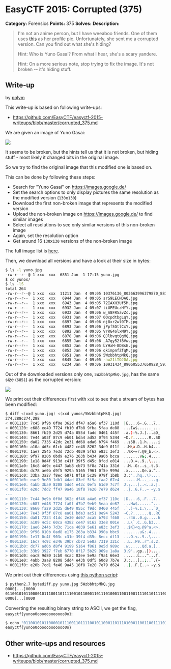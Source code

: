 # EasyCTF 2015: Corrupted (375)

**Category:** Forensics
**Points:** 375
**Solves:** 
**Description:**

> I'm not an anime person, but I have weeaboo friends. One of them uses [this](https://github.com/EasyCTF/easyctf-2015-writeups/blob/master/files/yuno.jpg) as her profile pic. Unfortunately, she sent me a corrupted version. Can you find out what she's hiding?
> 
> 
> Hint: Who is Yuno Gasai? From what I hear, she's a scary yandere.
> 
> Hint: On a more serious note, stop trying to fix the image. It's not broken -- it's hiding stuff.

## Write-up

by [polym](https://github.com/abpolym)

This write-up is based on following write-ups:

* <https://github.com/EasyCTF/easyctf-2015-writeups/blob/master/corrupted_375.md>

We are given an image of Yuno Gasai:

![](https://github.com/EasyCTF/easyctf-2015-writeups/blob/master/files/yuno.jpg)

It seems to be broken, but the hints tell us that it is not broken, but hiding stuff - most likely it changed bits in the original image.

So we try to find the original image that this modified one is based on.

This can be done by following these steps:

* Search for "Yuno Gasai" on <https://images.google.de/>
* Set the search options to only display pictures the same resolution as the modified version (`130`x`130`)
* Download the first non-broken image that represents the modified version
* Upload the non-broken image on <https://images.google.de/> to find similar images
* Select all resolutions to see only similar versions of this non-broken image
* Again, set the resolution option
* Get around 16 `130`x`130` versions of the non-broken image

The full image list is [here](yuno.list).

Then, we download all versions and have a look at their size in bytes:

```bash
$ ls -l yuno.jpg 
-rw-r--r--@ 1 xxx  xxx  6851 Jan  1 17:15 yuno.jpg
$ cd yunos/
$ ls -lS
total 264
-rw-r--r--@ 1 xxx  xxx  11211 Jan  4 09:05 10376136_803663996379870_881095011285469366_n.jpg
-rw-r--r--  1 xxx  xxx   6944 Jan  4 09:05 srS9LECHDAQ.jpg
-rw-r--r--  1 xxx  xxx   6943 Jan  4 09:05 72IAXH3Uf5M.jpg
-rw-r--r--  1 xxx  xxx   6932 Jan  4 09:07 tiUPEUczHYY.jpg
-rw-r--r--  1 xxx  xxx   6932 Jan  4 09:06 w_A8FR5avZc.jpg
-rw-r--r--  1 xxx  xxx   6931 Jan  4 09:07 0OcpdtbgLqY.jpg
-rw-r--r--  1 xxx  xxx   6897 Jan  4 09:06 nj8xr2wl0TM.jpg
-rw-r--r--  1 xxx  xxx   6893 Jan  4 09:06 jPpfSGtlCxY.jpg
-rw-r--r--  1 xxx  xxx   6892 Jan  4 09:05 VrRG4olxM9Y.jpg
-rw-r--r--  1 xxx  xxx   6878 Jan  4 09:06 QJlbvqtQgMQ.jpg
-rw-r--r--  1 xxx  xxx   6855 Jan  4 09:06 _A7qy52f8Vw.jpg
-rw-r--r--  1 xxx  xxx   6853 Jan  4 09:05 LYHxH-8DBsE.jpg
-rw-r--r--  1 xxx  xxx   6853 Jan  4 09:06 qkimpnfZfqM.jpg
-rw-r--r--  1 xxx  xxx   6851 Jan  4 09:06 5WzbbhtpMkQ.jpg
-rw-r--r--  1 xxx  xxx   6845 Jan  4 09:05 -nw21lTOJDA.jpg
-rw-r--r--  1 xxx  xxx   6234 Jan  4 09:06 10931434_890605537650928_5977686544027780096_n.jpg
```

Out of the downloaded versions only one, `5WzbbhtpMkQ.jpg`, has the same size (`6851`) as the corrupted version:

![](./5WzbbhtpMkQ.jpg)

We print out their differences first with `xxd` to see that a stream of bytes has been modified:

```bash
$ diff <(xxd yuno.jpg) <(xxd yunos/5WzbbhtpMkQ.jpg)
274,288c274,288
< 0001110: 7c45 9f9b 0f0e 362d df47 a5a6 ef37 110d  |E....6-.G...7..
< 0001120: c688 ee49 7724 fb10 d7b8 9fba 5faa de88  ...Iw$......_...
< 0001130: 8661 fb29 2d25 d74a 055d fadd 0461 445f  .a.)-%.J.]...aD_
< 0001140: 7e44 a03f 87c9 eb01 bda4 ad52 0f94 5344  ~D.?.......R..SD
< 0001150: da82 7335 42dc 2e31 dd68 ada6 b794 f469  ..s5B..1.h.....i
< 0001160: a10a 4d5c 61cb 4482 ce48 8262 34e9 011f  ..M\a.D..H.b4...
< 0001170: 1ae7 254b 7e3d 72cb 4039 5f62 e83c 3ef3  ..%K~=r.@9_b.<>.
< 0001180: 9f97 820b 0bd9 e276 263b b434 9a0b bcca  .......v&;.4....
< 0001190: 1e18 0d4f 913d c41f 39f5 d45c 8fcd e014  ...O.=..9..\....
< 00011a0: 16c8 4d9c e447 3ab8 cb73 5f8a 741a 331d  ..M..G:..s_.t.3.
< 00011b0: dc78 ae0b d9f5 929a 5165 f961 0f5e 999d  .x......Qe.a.^..
< 00011c0: 33ba 3a27 f8ec 6871 8f18 5c29 979f 1b8b  3.:'..hq..\)....
< 00011d0: eac9 9e80 1db1 4dad 83ef 5f9a faa2 67e4  ......M..._...g.
< 00011e0: 4abb 3ba9 8208 5dd4 e43c 0ef5 61d9 7c7f  J.;...]..<..a.|.
< 00011f0: e20c 7dd2 ff47 9a46 18f8 7e20 7e79 d624  ..}..G.F..~ ~y.$
---
> 0001110: 7c44 9e9b 0f0d 362c df46 a4a6 ef37 110c  |D....6,.F...7..
> 0001120: c687 ed48 7724 fa0f d7b7 9eb9 5eaa de87  ...Hw$......^...
> 0001130: 8660 fa29 2d25 d649 055c f9dc 0460 445f  .`.)-%.I.\...`D_
> 0001140: 7e43 9f3f 87c8 ea01 bda3 ac51 0e94 5243  ~C.?.......Q..RC
> 0001150: da81 7234 41dc 2e30 dd67 aca5 b793 f468  ..r4A..0.g.....h
> 0001160: a109 4c5c 60ca 4382 ce47 8162 33e8 001e  ..L\`.C..G.b3...
> 0001170: 1ae6 244b 7d3c 71ca 4039 5e61 e83c 3ef3  ..$K}<q.@9^a.<>.
> 0001180: 9f96 810b 0ad8 e175 263a b334 990a bbc9  .......u&:.4....
> 0001190: 1e17 0c4f 903c c31e 39f4 d35c 8ecc df13  ...O.<..9..\....
> 00011a0: 16c7 4c9c e346 39b7 cb72 5e8a 7319 321c  ..L..F9..r^.s.2.
> 00011b0: dc77 ad0b d8f4 9199 5164 f861 0e5d 989c  .w......Qd.a.]..
> 00011c0: 33b9 3927 f7eb 6770 8f17 5b29 969e 1a8a  3.9'..gp..[)....
> 00011d0: eac8 9d80 1cb0 4cac 83ee 5e9a f9a1 66e3  ......L...^...f.
> 00011e0: 4abb 3aa8 8208 5dd4 e43b 0df5 60d8 7b7e  J.:...]..;..`.{~
> 00011f0: e20b 7cd1 fe46 9a45 18f8 7e20 7e79 d624  ..|..F.E..~ ~y.$
```

We print out their differences using [this python script](bytediff.py):

```bash
$ python2.7 bytediff.py yuno.jpg 5WzbbhtpMkQ.jpg 
0000[...]0000
0110010101100001011100110111100101100011011101000110011001111011011110010111010101101110011011110110111100110000011011110110111101101111011011110110111101101111011011110110111101101111011011110110111101101111001100000110111101111101
0000[...]0000
```

Converting the resulting binary string to ASCII, we get the flag, `easyctf{yunoo0oooooooooooo0o}`:

```bash
$ echo "0110010101100001011100110111100101100011011101000110011001111011011110010111010101101110011011110110111100110000011011110110111101101111011011110110111101101111011011110110111101101111011011110110111101101111001100000110111101111101" | perl -lpe '$_=pack"B*",$_'
easyctf{yunoo0oooooooooooo0o}
```

## Other write-ups and resources

* <https://github.com/EasyCTF/easyctf-2015-writeups/blob/master/corrupted_375.md>
